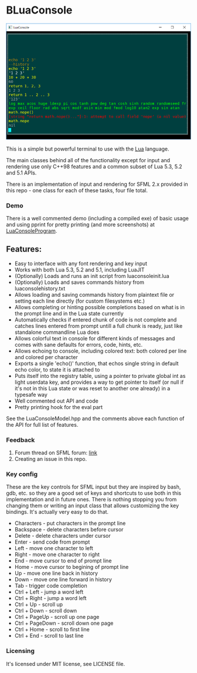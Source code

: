# BLuaConsole

![sshot0](sshot/sshot0.png)

This is a simple but powerful terminal to use with the [Lua](http://www.lua.org) language.

The main classes behind all of the functionality except for input and rendering use only C++98 features and a common subset of Lua 5.3, 5.2 and 5.1 APIs.

There is an implementation of input and rendering for SFML 2.x provided in this repo - one class for each of these tasks, four file total.

### Demo
There is a well commented demo (including a compiled exe) of basic usage and using pprint for pretty printing (and more screenshots) at [LuaConsoleProgram](https://github.com/FRex/LuaConsoleProgram).

## Features:
* Easy to interface with any font rendering and key input
* Works with both Lua 5.3, 5.2 and 5.1, including LuaJIT
* (Optionally) Loads and runs an init script from luaconsoleinit.lua
* (Optionally) Loads and saves commands history from luaconsolehistory.txt
* Allows loading and saving commands history from plaintext file or setting each line directly (for custom filesystems etc.)
* Allows completing or hinting possible completions based on what is in the prompt line and in the Lua state currently
* Automatically checks if entered chunk of code is not complete and catches lines entered from prompt untill a full chunk is ready, just like standalone commandline Lua does
* Allows colorful text in console for different kinds of messages and comes with sane defaults for errors, code, hints, etc.
* Allows echoing to console, including colored text: both colored per line and colored per character
* Exports a single 'echo()' function, that echos single string in default echo color, to state it is attached to
* Puts itself into the registry table, using a pointer to private global int as light userdata key, and provides a way to get pointer to itself (or null if it's not in this Lua state or was reset to another one already) in a typesafe way
* Well commented out API and code
* Pretty printing hook for the eval part

See the LuaConsoleModel.hpp and the comments above each function of the API for full list of features.

### Feedback
1. Forum thread on SFML forum: [link](http://en.sfml-dev.org/forums/index.php?topic=15962.0)
2. Creating an issue in this repo.

### Key config
These are the key controls for SFML input but they are inspired by bash, gdb, etc. so they are a good set of keys and shortcuts to use both in this implementation and in future ones. There is nothing stopping you from changing them or writing an input class that allows customizing the key bindings. It's actually very easy to do that.

* Characters - put characters in the prompt line
* Backspace - delete characters before cursor
* Delete - delete characters under cursor
* Enter - send code from prompt
* Left - move one character to left
* Right - move one character to right
* End - move cursor to end of prompt line
* Home - move cursor to begining of prompt line
* Up - move one line back in history
* Down - move one line forward in history
* Tab - trigger code completion
* Ctrl + Left - jump a word left
* Ctrl + Right - jump  a word left
* Ctrl + Up - scroll up
* Ctrl + Down - scroll down
* Ctrl + PageUp - scroll up one page
* Ctrl + PageDown - scroll down one page
* Ctrl + Home - scroll to first line
* Ctrl + End - scroll to last line

### Licensing
It's licensed under MIT license, see LICENSE file.
